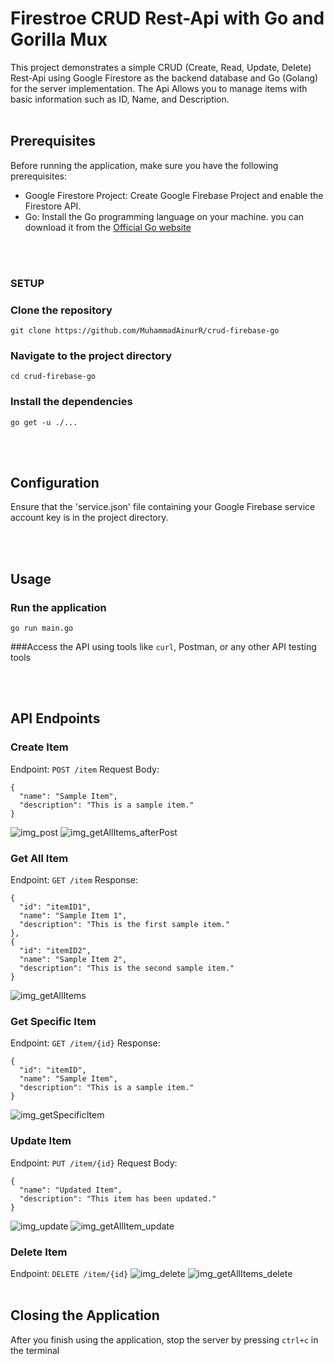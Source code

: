 # Firestroe CRUD Rest-Api with Go and Gorilla Mux
This project demonstrates a simple CRUD (Create, Read, Update, Delete) Rest-Api using Google Firestore as the backend database and Go (Golang) for the server implementation. The Api Allows you to manage items with basic information such as ID, Name, and Description.
<br>
<br>

## Prerequisites
Before running the application, make sure you have the following prerequisites:
- Google Firestore Project: Create Google Firebase Project and enable the Firestore API.
- Go: Install the Go programming language on your machine. you can download it from the <a href="https://go.dev/dl/">Official Go website</a>
<br>
<br>

### SETUP
### Clone the repository

    git clone https://github.com/MuhammadAinurR/crud-firebase-go
   
### Navigate to the project directory

    cd crud-firebase-go
    
### Install the dependencies

    go get -u ./...

<br>
<br>

## Configuration
Ensure that the 'service.json' file containing your Google Firebase service account key is in the project directory.

<br>
<br>

## Usage
### Run the application
    go run main.go
###Access the API using tools like `curl`, Postman, or any other API testing tools

<br>
<br>

## API Endpoints
### Create Item
Endpoint: `POST /item`
Request Body:

    {
      "name": "Sample Item",
      "description": "This is a sample item."
    }
![img_post](https://github.com/MuhammadAinurR/crud-firebase-go/blob/main/img/Screenshot%202023-12-13%20at%2009.40.23.png?raw=true)
![img_getAllItems_afterPost](https://github.com/MuhammadAinurR/crud-firebase-go/blob/main/img/Screenshot%202023-12-13%20at%2009.40.41.png?raw=true)

    
### Get All Item
Endpoint: `GET /item`
Response:

    {
      "id": "itemID1",
      "name": "Sample Item 1",
      "description": "This is the first sample item."
    },
    {
      "id": "itemID2",
      "name": "Sample Item 2",
      "description": "This is the second sample item."
    }
![img_getAllItems](https://github.com/MuhammadAinurR/crud-firebase-go/blob/main/img/Screenshot%202023-12-13%20at%2009.37.37.png?raw=true)


### Get Specific Item
Endpoint: `GET /item/{id}`
Response:

    {
      "id": "itemID",
      "name": "Sample Item",
      "description": "This is a sample item."
    }
![img_getSpecificItem](https://github.com/MuhammadAinurR/crud-firebase-go/blob/main/img/Screenshot%202023-12-13%20at%2009.37.51.png?raw=true)
### Update Item
Endpoint: `PUT /item/{id}`
Request Body:

    {
      "name": "Updated Item",
      "description": "This item has been updated."
    }
![img_update](https://github.com/MuhammadAinurR/crud-firebase-go/blob/main/img/Screenshot%202023-12-13%20at%2009.38.12.png?raw=true)
![img_getAllItem_update](https://github.com/MuhammadAinurR/crud-firebase-go/blob/main/img/Screenshot%202023-12-13%20at%2009.38.26.png?raw=true)
### Delete Item
Endpoint: `DELETE /item/{id}`
![img_delete](https://github.com/MuhammadAinurR/crud-firebase-go/blob/main/img/Screenshot%202023-12-13%20at%2009.38.44.png?raw=true)
![img_getAllItems_delete](https://github.com/MuhammadAinurR/crud-firebase-go/blob/main/img/Screenshot%202023-12-13%20at%2009.38.55.png?raw=true)
<br>
<br>

## Closing the Application
After you finish using the application, stop the server by pressing `ctrl+c` in the terminal
